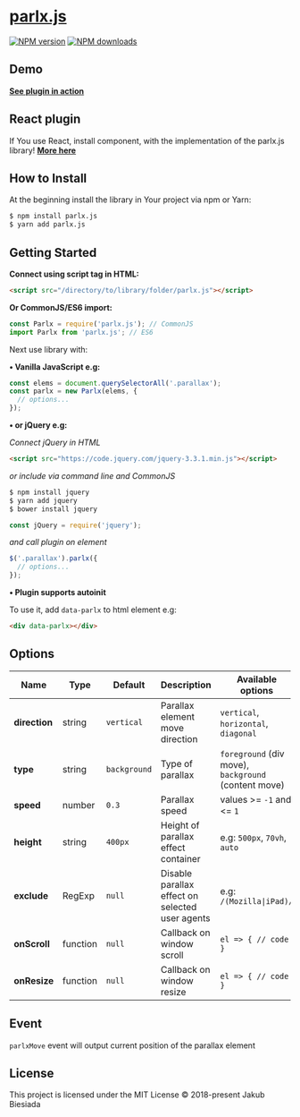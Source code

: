 # [parlx.js](https://github.com/jb1905/parlx.js)

[![NPM version](http://img.shields.io/npm/v/parlx.js.svg?style=flat-square)](https://www.npmjs.com/package/parlx.js)
[![NPM downloads](http://img.shields.io/npm/dm/parlx.js.svg?style=flat-square)](https://www.npmjs.com/package/parlx.js)

## Demo
**[See plugin in action](https://jb1905.github.io/parlx.js/)**

## React plugin
If You use React, install component, with the implementation of the parlx.js library!
**[More here](https://github.com/JB1905/react-parlx/)**

## How to Install
At the beginning install the library in Your project via npm or Yarn:
```sh
$ npm install parlx.js
$ yarn add parlx.js
```

## Getting Started
**Connect using script tag in HTML:**
```html
<script src="/directory/to/library/folder/parlx.js"></script>
```

**Or CommonJS/ES6 import:**
```js
const Parlx = require('parlx.js'); // CommonJS
import Parlx from 'parlx.js'; // ES6
```

Next use library with:

**&bull; Vanilla JavaScript e.g:**
```js
const elems = document.querySelectorAll('.parallax');
const parlx = new Parlx(elems, {
  // options...
});
```

**&bull; or jQuery e.g:**

*Connect jQuery in HTML*
```html
<script src="https://code.jquery.com/jquery-3.3.1.min.js"></script>
```

*or include via command line and CommonJS*
```sh
$ npm install jquery
$ yarn add jquery
$ bower install jquery
```

```js
const jQuery = require('jquery');
```

*and call plugin on element*
```js
$('.parallax').parlx({
  // options...
});
```

**&bull; Plugin supports autoinit**

To use it, add `data-parlx` to html element e.g:
```html
<div data-parlx></div>
```

## Options
Name | Type | Default | Description | Available options
-|-|-|-|-
**direction** | string | `vertical` | Parallax element move direction | `vertical`, `horizontal`, `diagonal`
**type** | string | `background` | Type of parallax | `foreground` (div move), `background` (content move)
**speed** | number | `0.3` | Parallax speed | values >= `-1` and <= `1`
**height** | string | `400px` | Height of parallax effect container | e.g: `500px`, `70vh`, `auto`
**exclude** | RegExp | `null` | Disable parallax effect on selected user agents | e.g: <code>/(Mozilla&#124;iPad)/</code>
**onScroll** | function | `null` | Callback on  window scroll | `el => { // code }`
**onResize** | function | `null` | Callback on  window resize | `el => { // code }`

## Event
`parlxMove` event will output current position of the parallax element

## License
This project is licensed under the MIT License © 2018-present Jakub Biesiada

